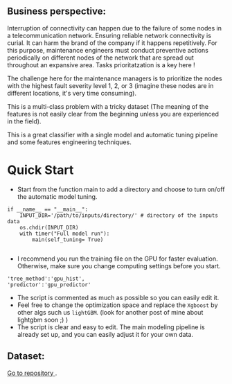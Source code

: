
## Business perspective:

Interruption of connectivity can happen due to the failure of some nodes in a telecommunication network. Ensuring reliable network connectivity is curial. It can harm the brand of the company if it happens repetitively. 
For this purpose, maintenance engineers must conduct preventive actions periodically on different nodes of the network that are spread out throughout an expansive area. Tasks prioritatzation is a key here !

The challenge here for the maintenance managers is to prioritize the nodes with the highest fault severity level 1, 2, or 3 (imagine these nodes are in different locations, it's very time consuming). 

This is a multi-class problem with a tricky dataset (The meaning of the features is not easily clear from the beginning unless you are experienced in the field). 

This is a great classifier with a single model and automatic tuning pipeline and some features engineering techniques. 


# Quick Start 
 
 - Start from the function main to add a directory and choose to turn on/off the automatic model tuning. 
 
```
if __name__ == "__main__":
    INPUT_DIR='/path/to/inputs/directory/' # directory of the inputs data 
    os.chdir(INPUT_DIR)
    with timer("Full model run"):
        main(self_tuning= True) 
 
```
 - I recommend you run the training file on the GPU for faster evaluation. Otherwise, make sure you change computing settings before you start. 
 
```
'tree_method':'gpu_hist', 
'predictor':'gpu_predictor'
```

 - The script is commented as much as possible so you can easily edit it.
 - Feel free to change the optimization space and replace the `Xgboost`  by other algs such us `lightGBM`. (look for another post of mine about lightgbm soon ;) )
 - The script is clear and easy to edit. The main modeling pipeline is already set up, and you can easily adjust it for your own data. 
 


## Dataset: 

[Go to repository ](https://www.kaggle.com/c/telstra-recruiting-network/data/).

